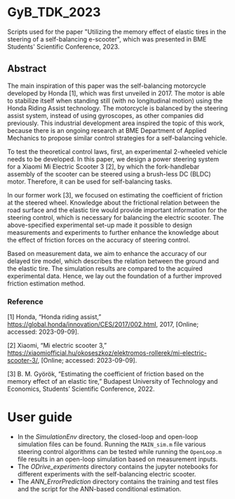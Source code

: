 # GyB_TDK_2023
Scripts used for the paper "Utilizing the memory effect of elastic tires in the steering of a self-balancing e-scooter", which was presented in BME Students' Scientific Conference, 2023.

## Abstract
The main inspiration of this paper was the self-balancing motorcycle developed by Honda [1], which was first unveiled in 2017. The motor is able to stabilize itself when standing still (with no longitudinal motion) using the Honda Riding Assist technology. The motorcycle is balanced by the steering assist system, instead of using gyroscopes, as other companies did previously. This industrial development area inspired the topic of this work, because there is an ongoing research at BME Department of Applied Mechanics to propose similar control strategies for a self-balancing vehicle.

To test the theoretical control laws, first, an experimental 2-wheeled vehicle needs to be developed. In this paper, we design a power steering system for a Xiaomi Mi Electric Scooter 3 [2], by which the fork-handlebar assembly of the scooter can be steered using a brush-less DC (BLDC) motor. Therefore, it can be used for self-balancing tasks.

In our former work [3], we focused on estimating the coefficient of friction at the steered wheel. Knowledge about the frictional relation between the road surface and the elastic tire would provide important information for the steering control, which is necessary for balancing the electric scooter. The above-specified experimental set-up made it possible to design measurements and experiments to further enhance the knowledge about the effect of friction forces on the accuracy of steering control.

Based on measurement data, we aim to enhance the accuracy of our delayed tire model, which describes the relation between the ground and the elastic tire. The simulation results are compared to the acquired experimental data. Hence, we lay out the foundation of a further improved friction estimation method.
### Reference
[1] Honda, “Honda riding assist,” https://global.honda/innovation/CES/2017/002.html, 2017, [Online; accessed: 2023-09-09].

[2] Xiaomi, “Mi electric scooter 3,” https://xiaomiofficial.hu/okoseszkoz/elektromos-rollerek/mi-electric-scooter-3/, [Online; accessed: 2023-09-09].

[3] B. M. Györök, “Estimating the coefficient of friction based on the memory effect of an elastic tire,” Budapest University of Technology and Economics, Students’ Scientific Conference, 2022.

# User guide
- In the *SimulationEnv* directory, the closed-loop and open-loop simulation files can be found. Running the `MAIN_sim.m` file various steering control algorithms can be tested while running the `OpenLoop.m` file results in an open-loop simulation based on measurement inputs.
- The *ODrive_experiments* directory contains the jupyter notebooks for different experiments with the self-balancing electric scooter.
- The *ANN_ErrorPrediction* directory contains the training and test files and the script for the ANN-based conditional estimation.


